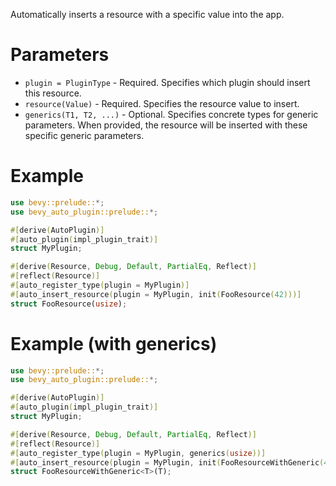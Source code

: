 Automatically inserts a resource with a specific value into the app.

# Parameters
- `plugin = PluginType` - Required. Specifies which plugin should insert this resource.
- `resource(Value)` - Required. Specifies the resource value to insert.
- `generics(T1, T2, ...)` - Optional. Specifies concrete types for generic parameters.
  When provided, the resource will be inserted with these specific generic parameters.

# Example
```rust
use bevy::prelude::*;
use bevy_auto_plugin::prelude::*;

#[derive(AutoPlugin)]
#[auto_plugin(impl_plugin_trait)]
struct MyPlugin;

#[derive(Resource, Debug, Default, PartialEq, Reflect)]
#[reflect(Resource)]
#[auto_register_type(plugin = MyPlugin)]
#[auto_insert_resource(plugin = MyPlugin, init(FooResource(42)))]
struct FooResource(usize);
```

# Example (with generics)
```rust
use bevy::prelude::*;
use bevy_auto_plugin::prelude::*;

#[derive(AutoPlugin)]
#[auto_plugin(impl_plugin_trait)]
struct MyPlugin;

#[derive(Resource, Debug, Default, PartialEq, Reflect)]
#[reflect(Resource)]
#[auto_register_type(plugin = MyPlugin, generics(usize))]
#[auto_insert_resource(plugin = MyPlugin, init(FooResourceWithGeneric(42)), generics(usize))]
struct FooResourceWithGeneric<T>(T);
```